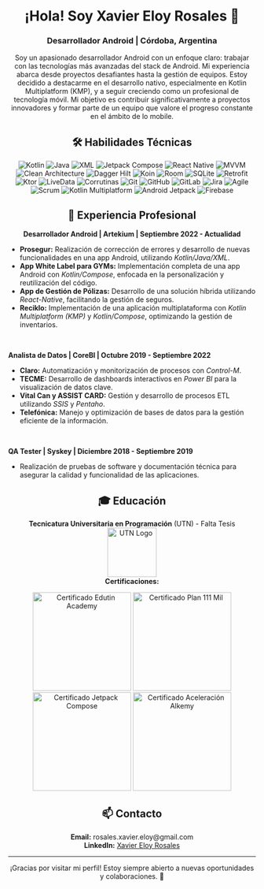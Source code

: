 <h1 align="center">¡Hola! Soy Xavier Eloy Rosales 👋</h1>
<h3 align="center">Desarrollador Android | Córdoba, Argentina</h3>

<p align="center">
  Soy un apasionado desarrollador Android con un enfoque claro: trabajar con las tecnologías más avanzadas del stack de Android. Mi experiencia abarca desde proyectos desafiantes hasta la gestión de equipos. Estoy decidido a destacarme en el desarrollo nativo, especialmente en Kotlin Multiplatform (KMP), y a seguir creciendo como un profesional de tecnología móvil. Mi objetivo es contribuir significativamente a proyectos innovadores y formar parte de un equipo que valore el progreso constante en el ámbito de lo mobile.
</p>

<h2 align="center">🛠️ Habilidades Técnicas</h2>
<p align="center">
  <img src="https://img.shields.io/badge/Kotlin-%230095D5.svg?style=for-the-badge&logo=kotlin&logoColor=white" alt="Kotlin"/>
  <img src="https://img.shields.io/badge/Java-%23ED8B00.svg?style=for-the-badge&logo=java&logoColor=white" alt="Java"/>
  <img src="https://img.shields.io/badge/XML-%23E34F26.svg?style=for-the-badge&logo=xml&logoColor=white" alt="XML"/>
  <img src="https://img.shields.io/badge/Jetpack%20Compose-%2300C853.svg?style=for-the-badge&logo=jetpack-compose&logoColor=white" alt="Jetpack Compose"/>
  <img src="https://img.shields.io/badge/React%20Native-%2361DAFB.svg?style=for-the-badge&logo=react&logoColor=white" alt="React Native"/>
  <img src="https://img.shields.io/badge/MVVM-%2300C853.svg?style=for-the-badge&logo=mvvm&logoColor=white" alt="MVVM"/>
  <img src="https://img.shields.io/badge/Clean%20Architecture-%2300C853.svg?style=for-the-badge&logo=clean-architecture&logoColor=white" alt="Clean Architecture"/>
  <img src="https://img.shields.io/badge/Dagger%20Hilt-%23A80030.svg?style=for-the-badge&logo=dagger&logoColor=white" alt="Dagger Hilt"/>
  <img src="https://img.shields.io/badge/Koin-%2300C853.svg?style=for-the-badge&logo=koin&logoColor=white" alt="Koin"/>
  <img src="https://img.shields.io/badge/Room-%23FF6F00.svg?style=for-the-badge&logo=room&logoColor=white" alt="Room"/>
  <img src="https://img.shields.io/badge/SQLite-%23003B57.svg?style=for-the-badge&logo=sqlite&logoColor=white" alt="SQLite"/>
  <img src="https://img.shields.io/badge/Retrofit-%2300C853.svg?style=for-the-badge&logo=retrofit&logoColor=white" alt="Retrofit"/>
  <img src="https://img.shields.io/badge/Ktor-%2300C853.svg?style=for-the-badge&logo=ktor&logoColor=white" alt="Ktor"/>
  <img src="https://img.shields.io/badge/LiveData-%2300C853.svg?style=for-the-badge&logo=livedata&logoColor=white" alt="LiveData"/>
  <img src="https://img.shields.io/badge/Corrutinas-%2300C853.svg?style=for-the-badge&logo=corrutinas&logoColor=white" alt="Corrutinas"/>
  <img src="https://img.shields.io/badge/Git-%23F05032.svg?style=for-the-badge&logo=git&logoColor=white" alt="Git"/>
  <img src="https://img.shields.io/badge/GitHub-%23181717.svg?style=for-the-badge&logo=github&logoColor=white" alt="GitHub"/>
  <img src="https://img.shields.io/badge/GitLab-%23FC6D26.svg?style=for-the-badge&logo=gitlab&logoColor=white" alt="GitLab"/>
  <img src="https://img.shields.io/badge/Jira-%230052CC.svg?style=for-the-badge&logo=jira&logoColor=white" alt="Jira"/>
  <img src="https://img.shields.io/badge/Agile-%2300C853.svg?style=for-the-badge&logo=agile&logoColor=white" alt="Agile"/>
  <img src="https://img.shields.io/badge/Scrum-%2300C853.svg?style=for-the-badge&logo=scrum&logoColor=white" alt="Scrum"/>
  <img src="https://img.shields.io/badge/Kotlin%20Multiplatform-%2300C853.svg?style=for-the-badge&logo=kotlin-multiplatform&logoColor=white" alt="Kotlin Multiplatform"/>
  <img src="https://img.shields.io/badge/Android%20Jetpack-%2300C853.svg?style=for-the-badge&logo=android-jetpack&logoColor=white" alt="Android Jetpack"/>
  <img src="https://img.shields.io/badge/Firebase-%23FFCA28.svg?style=for-the-badge&logo=firebase&logoColor=white" alt="Firebase"/>
</p>

<h2 align="center">💼 Experiencia Profesional</h2>
<p align="center">
  <strong>Desarrollador Android | Artekium | Septiembre 2022 - Actualidad</strong><br>
  <ul>
    <li><strong>Prosegur:</strong> Realización de corrección de errores y desarrollo de nuevas funcionalidades en una app Android, utilizando <em>Kotlin/Java/XML</em>.</li>
    <li><strong>App White Label para GYMs:</strong> Implementación completa de una app Android con <em>Kotlin/Compose</em>, enfocada en la personalización y reutilización del código.</li>
    <li><strong>App de Gestión de Pólizas:</strong> Desarrollo de una solución híbrida utilizando <em>React-Native</em>, facilitando la gestión de seguros.</li>
    <li><strong>Reciklo:</strong> Implementación de una aplicación multiplataforma con <em>Kotlin Multiplatform (KMP)</em> y <em>Kotlin/Compose</em>, optimizando la gestión de inventarios.</li>
  </ul>
  <br>

  <strong>Analista de Datos | CoreBl | Octubre 2019 - Septiembre 2022</strong><br>
  <ul>
    <li><strong>Claro:</strong> Automatización y monitorización de procesos con <em>Control-M</em>.</li>
    <li><strong>TECME:</strong> Desarrollo de dashboards interactivos en <em>Power BI</em> para la visualización de datos clave.</li>
    <li><strong>Vital Can y ASSIST CARD:</strong> Gestión y desarrollo de procesos ETL utilizando <em>SSIS</em> y <em>Pentaho</em>.</li>
    <li><strong>Telefónica:</strong> Manejo y optimización de bases de datos para la gestión eficiente de la información.</li>
  </ul>
  <br>

  <strong>QA Tester | Syskey | Diciembre 2018 - Septiembre 2019</strong><br>
  <ul>
    <li>Realización de pruebas de software y documentación técnica para asegurar la calidad y funcionalidad de las aplicaciones.</li>
  </ul>
</p>

<h2 align="center">🎓 Educación</h2>
<p align="center">
  <strong>Tecnicatura Universitaria en Programación</strong> (UTN) - Falta Tesis<br>
  <img src="https://s3.amazonaws.com/s3.timetoast.com/public/uploads/photos/12191589/240px-UTN_logo.jpg" alt="UTN Logo" width="100"/><br>
  <strong>Certificaciones:</strong><br>
  <p align="center">
<img src="https://drive.google.com/uc?export=view&id=1FG7QNqH1v6vD1Q9vGsn2nN96mlRAqfGg" alt="Certificado Edutin Academy" width="200"/>
    <img src="https://drive.google.com/uc?export=view&id=1MMzlkaOq9Juu52g__c1qqU0BpEsePLXH" alt="Certificado Plan 111 Mil" width="200"/>
    <img src="https://drive.google.com/uc?export=view&id=1v7t2V63HEx_MjlHzYe94_leAt397GiS1" alt="Certificado Jetpack Compose" width="200"/>
    <img src="https://drive.google.com/uc?export=view&id=1GjuG4t868f_4Gg-8km7W98uDB4Bx_gLM" alt="Certificado Aceleración Alkemy" width="200"/>
  </p>
</p>

<h2 align="center">📫 Contacto</h2>
<p align="center">
  <strong>Email:</strong> rosales.xavier.eloy@gmail.com<br>
  <strong>LinkedIn:</strong> <a href="https://www.linkedin.com/in/xavier-eloy-rosales">Xavier Eloy Rosales</a>
</p>

---

<p align="center">¡Gracias por visitar mi perfil! Estoy siempre abierto a nuevas oportunidades y colaboraciones. 🚀</p>
